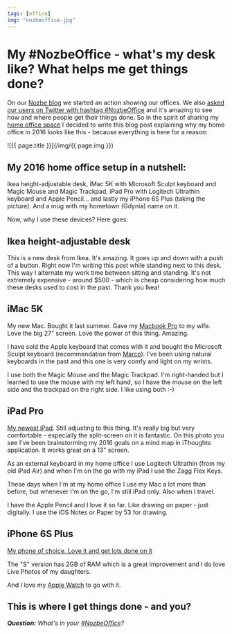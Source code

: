 ```yaml
---
tags: [office]
img: "nozbeoffice.jpg"
---
```


# My #NozbeOffice - what's my desk like? What helps me get things done?

On our [Nozbe blog][ne] we started an action showing our offices. We also [asked our users on Twitter with hashtag #NozbeOffice][te] and it's amazing to see how and where people get their things done. So in the spirit of sharing my [home office space](/office) I decided to write this blog post explaining why my home office in 2016 looks like this - because everything is here for a reason:

<!--More-->

![{{ page.title }}](/img/{{ page.img }})

## My 2016 home office setup in a nutshell:

Ikea height-adjustable desk, iMac 5K with Microsoft Sculpt keyboard and Magic Mouse and Magic Trackpad, iPad Pro with Logitech Ultrathin keyboard and Apple Pencil... and lastly my iPhone 6S Plus (taking the picture). And a mug with my hometown (Gdynia) name on it.

Now, why I use these devices? Here goes:

## Ikea height-adjustable desk

This is a new desk from Ikea. It's amazing. It goes up and down with a push of a button. Right now I'm writing this post while standing next to this desk. This way I alternate my work time between sitting and standing. It's not extremely expensive - around $500 - which is cheap considering how much these desks used to cost in the past. Thank you Ikea!

## iMac 5K

My new Mac. Bought it last summer. Gave my [Macbook Pro](https://sliwinski.com/my-last-pc/) to my wife. Love the big 27" screen. Love the power of this thing. Amazing.

I have sold the Apple keyboard that comes with it and bought the Microsoft Sculpt keyboard (recommendation from [Marco][m]). I've been using natural keyboards in the past and this one is very comfy and light on my wrists.

I use both the Magic Mouse and the Magic Trackpad. I'm right-handed but I learned to use the mouse with my left hand, so I have the mouse on the left side and the trackpad on the right side. I like using both :-)

## iPad Pro

[My newest iPad](https://sliwinski.com/ipadpro/). Still adjusting to this thing. It's really big but very comfortable - especially the split-screen on it is fantastic. On this photo you see I've been brainstorming my 2016 goals on a mind map in iThoughts application. It works great on a 13" screen.

As an external keyboard in my home office I use Logitech Ultrathin (from my old iPad Air) and when I'm on the go with my iPad I use the Zagg Flex Keys.

These days when I'm at my home office I use my Mac a lot more than before, but whenever I'm on the go, I'm still iPad only. Also when I travel.

I have the Apple Pencil and I love it so far. Like drawing on paper - just digitally. I use the iOS Notes or Paper by 53 for drawing.

## iPhone 6S Plus

[My phone of choice. Love it and get lots done on it](https://sliwinski.com/6pluslove)

The "S" version has 2GB of RAM which is a great improvement and I do love Live Photos of my daughters.

And I love my [Apple Watch](/applewatch) to go with it.

## This is where I get things done - and you?

***Question:*** *What's in your [#NozbeOffice][te]?*

[m]: https://marco.org/2013/08/30/sculpt-ergonomic-keyboard-review
[te]: https://twitter.com/search?q=%23NozbeOffice
[ne]: https://nozbe.com/blog/nozbeoffice 
[tp]: http://thepodcast.fm
[i]: http://iMagazine.pl
[d]: http://db.tt/kD7Liux
[e]: /how-i-use-evernote
[p]: /passion
[n]: https://michael.gratis/nozbe
[io]: https://michael.gratis/ipadonly/
[pm]: http://productivemag.com/
[s]: /show
[t]: http://twitter.com/MSliwinski